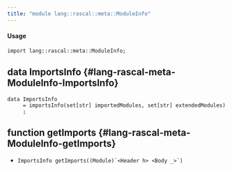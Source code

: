 ```yaml
---
title: "module lang::rascal::meta::ModuleInfo"
---
```


#### Usage

`import lang::rascal::meta::ModuleInfo;`

## data ImportsInfo {#lang-rascal-meta-ModuleInfo-ImportsInfo}

```rascal
data ImportsInfo  
     = importsInfo(set[str] importedModules, set[str] extendedModules)
     ;
```

## function getImports {#lang-rascal-meta-ModuleInfo-getImports}

* ``ImportsInfo getImports((Module)`<Header h> <Body _>`)``

